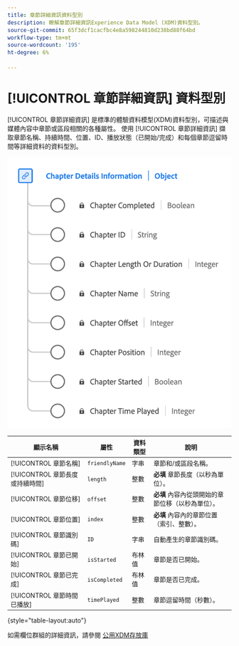 ```yaml
---
title: 章節詳細資訊資料型別
description: 瞭解章節詳細資訊Experience Data Model (XDM)資料型別。
source-git-commit: 65f3dcf1cacfbc4e8a598244810d238bd88f64bd
workflow-type: tm+mt
source-wordcount: '195'
ht-degree: 6%

---
```


# [!UICONTROL 章節詳細資訊] 資料型別

[!UICONTROL 章節詳細資訊] 是標準的體驗資料模型(XDM)資料型別，可描述與媒體內容中章節或區段相關的各種屬性。 使用 [!UICONTROL 章節詳細資訊] 擷取章節名稱、持續時間、位置、ID、播放狀態（已開始/完成）和每個章節逗留時間等詳細資料的資料型別。

![「章節詳細資訊」資料型別的圖表。](../images/data-types/chapter-details-information.png)

| 顯示名稱 | 屬性 | 資料類型 | 說明 |
|---------------------------|---------------|-----------|---------------------------------------------------|
| [!UICONTROL 章節名稱] | `friendlyName` | 字串 | 章節和/或區段名稱。 |
| [!UICONTROL 章節長度或持續時間] | `length` | 整數 | **必填** 章節長度（以秒為單位）。 |
| [!UICONTROL 章節位移] | `offset` | 整數 | **必填** 內容內從頭開始的章節位移（以秒為單位）。 |
| [!UICONTROL 章節位置] | `index` | 整數 | **必填** 內容內的章節位置（索引、整數）。 |
| [!UICONTROL 章節識別碼] | `ID` | 字串 | 自動產生的章節識別碼。 |
| [!UICONTROL 章節已開始] | `isStarted` | 布林值 | 章節是否已開始。 |
| [!UICONTROL 章節已完成] | `isCompleted` | 布林值 | 章節是否已完成。 |
| [!UICONTROL 章節時間已播放] | `timePlayed` | 整數 | 章節逗留時間（秒數）。 |

{style="table-layout:auto"}

如需欄位群組的詳細資訊，請參閱 [公用XDM存放庫](https://github.com/adobe/xdm/blob/master/components/datatypes/chapterdetails.schema.json)
